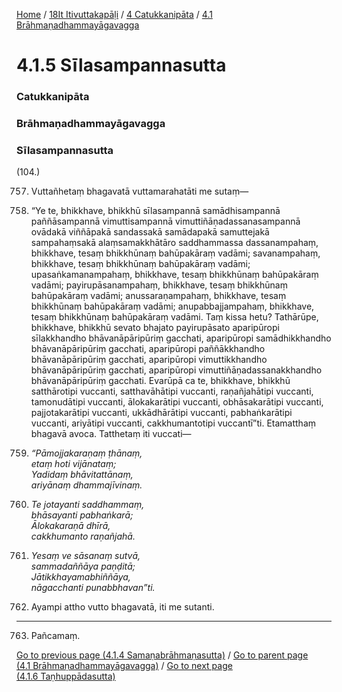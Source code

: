 
[Home](/) / [18It Itivuttakapāḷi](../../../18It.md) / [4 Catukkanipāta](../../4.md) / [4.1 Brāhmaṇadhammayāgavagga](../4.1.md)

# 4.1.5 Sīlasampannasutta

### Catukkanipāta

### Brāhmaṇadhammayāgavagga

### Sīlasampannasutta

(104.)

757. Vuttañhetaṃ bhagavatā vuttamarahatāti me sutaṃ—

758. “Ye te, bhikkhave, bhikkhū sīlasampannā samādhisampannā paññāsampannā vimuttisampannā vimuttiñāṇadassanasampannā ovādakā viññāpakā sandassakā samādapakā samuttejakā sampahaṃsakā alaṃsamakkhātāro saddhammassa dassanampahaṃ, bhikkhave, tesaṃ bhikkhūnaṃ bahūpakāraṃ vadāmi; savanampahaṃ, bhikkhave, tesaṃ bhikkhūnaṃ bahūpakāraṃ vadāmi; upasaṅkamanampahaṃ, bhikkhave, tesaṃ bhikkhūnaṃ bahūpakāraṃ vadāmi; payirupāsanampahaṃ, bhikkhave, tesaṃ bhikkhūnaṃ bahūpakāraṃ vadāmi; anussaraṇampahaṃ, bhikkhave, tesaṃ bhikkhūnaṃ bahūpakāraṃ vadāmi; anupabbajjampahaṃ, bhikkhave, tesaṃ bhikkhūnaṃ bahūpakāraṃ vadāmi. Taṃ kissa hetu? Tathārūpe, bhikkhave, bhikkhū sevato bhajato payirupāsato aparipūropi sīlakkhandho bhāvanāpāripūriṃ gacchati, aparipūropi samādhikkhandho bhāvanāpāripūriṃ gacchati, aparipūropi paññākkhandho bhāvanāpāripūriṃ gacchati, aparipūropi vimuttikkhandho bhāvanāpāripūriṃ gacchati, aparipūropi vimuttiñāṇadassanakkhandho bhāvanāpāripūriṃ gacchati. Evarūpā ca te, bhikkhave, bhikkhū satthārotipi vuccanti, satthavāhātipi vuccanti, raṇañjahātipi vuccanti, tamonudātipi vuccanti, ālokakarātipi vuccanti, obhāsakarātipi vuccanti, pajjotakarātipi vuccanti, ukkādhārātipi vuccanti, pabhaṅkarātipi vuccanti, ariyātipi vuccanti, cakkhumantotipi vuccantī”ti. Etamatthaṃ bhagavā avoca. Tatthetaṃ iti vuccati—

759. _“Pāmojjakaraṇaṃ ṭhānaṃ,_  
_etaṃ hoti vijānataṃ;_  
_Yadidaṃ bhāvitattānaṃ,_  
_ariyānaṃ dhammajīvinaṃ._  


760. _Te jotayanti saddhammaṃ,_  
_bhāsayanti pabhaṅkarā;_  
_Ālokakaraṇā dhīrā,_  
_cakkhumanto raṇañjahā._  


761. _Yesaṃ ve sāsanaṃ sutvā,_  
_sammadaññāya paṇḍitā;_  
_Jātikkhayamabhiññāya,_  
_nāgacchanti punabbhavan”ti._  


762. Ayampi attho vutto bhagavatā, iti me sutanti.

---

763. Pañcamaṃ.



[Go to previous page (4.1.4 Samaṇabrāhmaṇasutta)](4.1.4.md) / [Go to parent page (4.1 Brāhmaṇadhammayāgavagga)](../4.1.md) / [Go to next page (4.1.6 Taṇhuppādasutta)](4.1.6.md)


